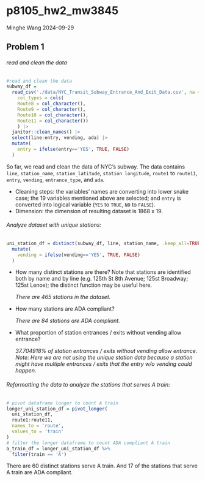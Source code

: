 p8105_hw2_mw3845
================
Minghe Wang
2024-09-29

## Problem 1

###### read and clean the data

``` r
#read and clean the data
subway_df = 
  read_csv('./data/NYC_Transit_Subway_Entrance_And_Exit_Data.csv', na = "",
    col_types = cols(
    Route8 = col_character(),
    Route9 = col_character(),
    Route10 = col_character(),
    Route11 = col_character())
    ) |>
  janitor::clean_names() |>
  select(line:entry, vending, ada) |>
  mutate(
    entry = ifelse(entry=='YES', TRUE, FALSE)
  )
```

So far, we read and clean the data of NYC’s subway. The data contains
`line`, `station_name`, `station_latitude`, `station longitude`,
`route1` to `route11`, `entry`, `vending`, `entrance_type`, and `ada`.

- Cleaning steps: the variables’ names are converting into lower snake
  case; the 19 variables mentioned above are selected; and `entry` is
  converted into logical variable (`YES` to `TRUE`, `NO` to `FALSE`).
- Dimension: the dimension of resulting dataset is 1868 x 19.

###### Analyze dataset with unique stations:

``` r
uni_station_df = distinct(subway_df, line, station_name, .keep_all=TRUE) |>
  mutate(
    vending = ifelse(vending=='YES', TRUE, FALSE)
  )
```

- How many distinct stations are there? Note that stations are
  identified both by name and by line (e.g. 125th St 8th Avenue; 125st
  Broadway; 125st Lenox); the distinct function may be useful here.

  *There are 465 stations in the dataset.*

- How many stations are ADA compliant?

  *There are 84 stations are ADA compliant.*

- What proportion of station entrances / exits without vending allow
  entrance?

  *37.704918% of station entrances / exits without vending allow
  entrance. Note: Here we are not using the unique station data because
  a station might have multiple entrances / exits that the entry w/o
  vending could happen.*

###### Reformatting the data to analyze the stations that serves A train:

``` r
# pivot dataframe longer to count A train
longer_uni_station_df = pivot_longer(
  uni_station_df,
  route1:route11,
  names_to = 'route',
  values_to = 'train'
)
# filter the longer dataframe to count ADA compliant A train
a_train_df = longer_uni_station_df %>%
  filter(train == 'A')
```

There are 60 distinct stations serve A train. And 17 of the stations
that serve A train are ADA compliant.
